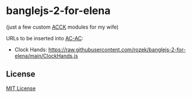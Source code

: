 # banglejs-2-for-elena #

(just a few custom [ACCK](https://github.com/rozek/banglejs-2-analog-clock-construction-kit) modules for my wife)

URLs to be inserted into [AC-AC](https://banglejs.com/apps/#a%20configurable%20analog%20clock):

* Clock Hands: https://raw.githubusercontent.com/rozek/banglejs-2-for-elena/main/ClockHands.js

## License ##

[MIT License](LICENSE.md)
